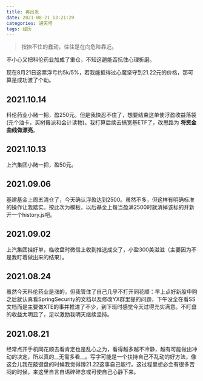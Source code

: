 ```yaml
---
title: 再出发
date: 2021-08-21 13:21:29
categories: 通天塔
tags: 经历
---
```


> 按捺不住的蠢动，往往是在向危险靠近。

不小心又把科伦药业加成了重仓，不知这趟能否抗住心理折磨。

<!--more-->

现在8月21日这票浮亏约5k/5%，若我能抵得过心魔坚守到21.22元的价格，那可算是成功渡了个劫。
## 2021.10.14
科伦药业小赌一把，盈250元。但是我快忍不住了，想要结束这单使浮盈收益落袋(充个油卡，买树莓派和会计读物)。我打算后续去搞宽基ETF了，改思路为 __将资金曲线做漂亮__。
## 2021.10.13
上汽集团小赌一把，盈50元。
## 2021.09.06
基建基金上周五清仓了，今天确认浮盈达到2500。虽然不多，但这样有明确标准的操作让我踏实。按此次为模板，以后基金上每当盈满2500时就清掉该标的并新开一个history.js吧。
## 2021.09.02
上汽集团挂好单，临收盘时微信上收到推送成交了，小盈300美滋滋（主要因为不是我盯着做出来的结果）。
## 2021.08.24
虽然今天科伦药业是涨的，但我管住了自己几乎不打开同花顺：早上点好新股申购之后就认真看SpringSecurity的文档以及修改YX群里提的问题，下午没全在看SS文档而是主要做XTE的事并推进了不少，到下班时感觉今天过得充实满意。不盯盘的收益太明显了，足以激励我明天继续坚持。
## 2021.08.21
经常点开手机同花顺去看肯定也是乱心之为，看得越多越不冷静，越有可能做出冲动的决定，所以真的__无需多看__。写字可能是一个扶持自己不乱动的好方法，像这会儿我在敲键盘的时候我觉得蹲21.22这事自己能行。这过程里想必会有很多苦闷的时候，来这里自言自语碎碎念或可使自己心静下来。
